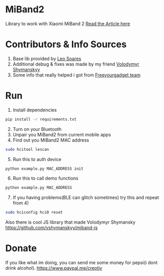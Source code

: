 # MiBand2
Library to work with Xiaomi MiBand 2
[Read the Article here](https://medium.com/@a.nikishaev/how-i-hacked-xiaomi-miband-2-to-control-it-from-linux-a5bd2f36d3ad)

# Contributors & Info Sources
1) Base lib provided by [Leo Soares](https://github.com/leojrfs/miband2)
2) Additional debug & fixes was made by my friend [Volodymyr Shymanskyy](https://github.com/vshymanskyy/miband2-python-test)
3) Some info that really helped i got from [Freeyourgadget team](https://github.com/Freeyourgadget/Gadgetbridge/tree/master/app/src/main/java/nodomain/freeyourgadget/gadgetbridge/service/devices/miband2)

# Run 

1) Install dependencies
```sh
pip install -r requirements.txt
```
2) Turn on your Bluetooth
3) Unpair you MiBand2 from current mobile apps
4) Find out you MiBand2 MAC address
```sh
sudo hcitool lescan
```
5) Run this to auth device
```sh
python example.py MAC_ADDRESS init
```
6) Run this to call demo functions
```sh
python example.py MAC_ADDRESS
```
7) If you having problems(BLE can glitch sometimes) try this and repeat from 4)
```sh
sudo hciconfig hci0 reset
```
Also there is cool JS library that made Volodymyr Shymansky https://github.com/vshymanskyy/miband-js

# Donate
If you like what im doing, you can send me some money for pepsi(i dont drink alcohol). https://www.paypal.me/creotiv
